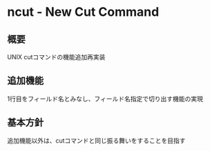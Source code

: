 # ncut - New Cut Command

## 概要

UNIX cutコマンドの機能追加再実装

## 追加機能

1行目をフィールド名とみなし、フィールド名指定で切り出す機能の実現

## 基本方針

追加機能以外は、cutコマンドと同じ振る舞いをすることを目指す
